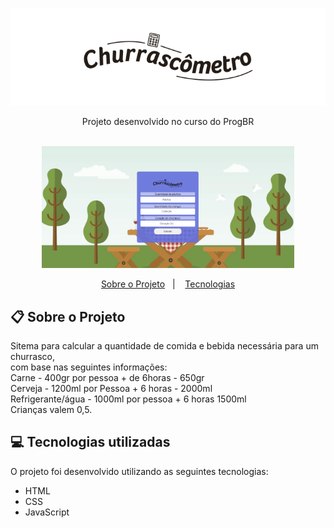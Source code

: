 <p align="center">
   <img src="./assets/churras.png" alt="churras"/>
</p>

<div align="center">
   Projeto desenvolvido no curso do ProgBR
</div>
</br>
<p align="center">
  <img alt="mockup" src="./assets/churrascometro.gif" width="80%">
</p>

<p align="center">
  <a href="#clipboard-sobre-o-projeto">Sobre o Projeto</a>&nbsp;&nbsp;&nbsp;|&nbsp;&nbsp;&nbsp;
  <a href="#computer-tecnologias-utilizadas">Tecnologias</a>
</p>

## :clipboard: Sobre o Projeto

Sitema para calcular a quantidade de comida e bebida necessária para um churrasco,
</br>
com base nas seguintes informações:
</br>
Carne - 400gr por pessoa + de 6horas - 650gr
</br>
Cerveja - 1200ml por Pessoa + 6 horas - 2000ml
</br>
Refrigerante/água - 1000ml por pessoa + 6 horas 1500ml
</br>
Crianças valem 0,5.

## :computer: Tecnologias utilizadas

O projeto foi desenvolvido utilizando as seguintes tecnologias:

- HTML
- CSS
- JavaScript